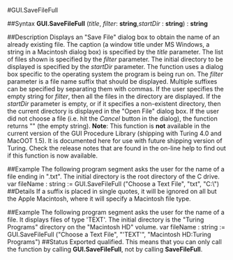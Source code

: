 
#GUI.SaveFileFull

##Syntax
**GUI.SaveFileFull** (*title*, *filter*: **string**,*startDir* : **string**) : **string**

##Description
Displays an "Save File" dialog box to obtain the name of an already existing file. The caption (a window title under MS Windows, a string in a Macintosh dialog box) is specified by the *title* parameter. The list of files shown is specified by the *filter* parameter. The initial directory to be displayed is specified by the *startDir* parameter. The function uses a dialog box specific to the operating system the program is being run on.
The *filter* parameter is a file name suffix that should be displayed. Multiple suffixes can be specified by separating them with commas. If the user specifies the empty string for *filter*, then all the files in the directory are displayed. If the *startDir* parameter is empty, or if it specifies a non-existent directory, then the current directory is displayed in the "Open File" dialog box.
If the user did not choose a file (i.e. hit the *Cancel* button in the dialog), the function returns "" (the empty string).
**Note**: This function is **not** available in the current version of the GUI Procedure Library (shipping with Turing 4.0 and MacOOT 1.5). It is documented here for use with future shipping version of Turing. Check the release notes that are found in the on-line help to find out if this function is now available.

##Example
The following program segment asks the user for the name of a file ending in ".txt". The initial directory is the root directory of the C drive.
        var fileName : string := GUI.SaveFileFull ("Choose a Text File", 
            "txt", "C:\\")
##Details
If a suffix is placed in single quotes, it will be ignored on all but the Apple Macintosh, where it will specify a Macintosh file type. 

##Example
The following program segment asks the user for the name of a file. It displays files of type 'TEXT'. The initial directory is the "Turing Programs" directory on the "Macintosh HD" volume.
        var fileName : string := GUI.SaveFileFull ("Choose a Text File", 
            "'TEXT'", "Macintosh HD:Turing Programs")
##Status
Exported qualified.
This means that you can only call the function by calling **GUI.SaveFileFull**, not by calling **SaveFileFull**.

